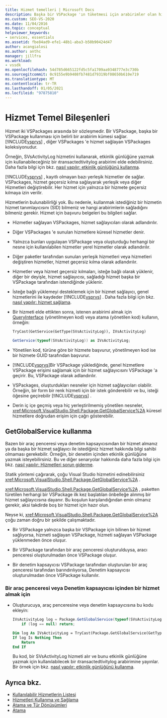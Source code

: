 ```yaml
---
title: Hizmet temelleri | Microsoft Docs
description: Başka bir VSPackage 'ın tüketmesi için arabirimler olan hizmetler hakkında bilgi edinin. VSPackage içindeki hizmetler, yerleşik veya diğer hizmetleri geçersiz kılabilir.
ms.custom: SEO-VS-2020
ms.date: 11/04/2016
ms.topic: conceptual
helpviewer_keywords:
- services, essentials
ms.assetid: fbe84ad9-efe1-48b1-aba3-b50b90424d47
author: acangialosi
ms.author: anthc
manager: jillfra
ms.workload:
- vssdk
ms.openlocfilehash: 54d785d665122fd5c5fa1709aa9348777e3c730b
ms.sourcegitcommit: 0c9155e9b9408fb7481d79319bf08650b610e719
ms.translationtype: MT
ms.contentlocale: tr-TR
ms.lasthandoff: 01/05/2021
ms.locfileid: "97875810"
---
```

# <a name="service-essentials"></a>Hizmet Temel Bileşenleri
Hizmet iki VSPackages arasında bir sözleşmedir. Bir VSPackage, başka bir VSPackage kullanması için belirli bir arabirim kümesi sağlar. [!INCLUDE[vsprvs](../../code-quality/includes/vsprvs_md.md)] , diğer VSPackages 'e hizmet sağlayan VSPackages koleksiyonudur.

 Örneğin, SVsActivityLog hizmetini kullanarak, etkinlik günlüğüne yazmak için kullanabileceğiniz bir ıtransactedtivitylog arabirimi elde edebilirsiniz. Daha fazla bilgi için bkz. [nasıl yapılır: etkinlik günlüğünü kullanma](../../extensibility/how-to-use-the-activity-log.md).

 [!INCLUDE[vsprvs](../../code-quality/includes/vsprvs_md.md)] , kayıtlı olmayan bazı yerleşik hizmetler de sağlar. VSPackages, hizmet geçersiz kılma sağlayarak yerleşik veya diğer Hizmetleri değiştirebilir. Her hizmet için yalnızca bir hizmete geçersiz kılmaya izin verilir.

 Hizmetlerin bulunabilirliği yok. Bu nedenle, kullanmak istediğiniz bir hizmetin hizmet tanımlayıcısını (SID) bilmeniz ve hangi arabirimlerin sağladığını bilmeniz gerekir. Hizmet için başvuru belgeleri bu bilgileri sağlar.

- Hizmetler sağlayan VSPackages, hizmet sağlayıcıları olarak adlandırılır.

- Diğer VSPackages 'e sunulan hizmetlere küresel hizmetler denir.

- Yalnızca bunları uygulayan VSPackage veya oluşturduğu herhangi bir nesne için kullanılabilen hizmetler yerel hizmetler olarak adlandırılır.

- Diğer paketler tarafından sunulan yerleşik hizmetleri veya hizmetleri değiştiren hizmetler, hizmet geçersiz kılma olarak adlandırılır.

- Hizmetler veya hizmet geçersiz kılmaları, isteğe bağlı olarak yüklenir, diğer bir deyişle, hizmet sağlayıcısı, sağladığı hizmet başka bir VSPackage tarafından istendiğinde yüklenir.

- İsteğe bağlı yüklemeyi desteklemek için bir hizmet sağlayıcı, genel hizmetlerini ile kaydeder [!INCLUDE[vsprvs](../../code-quality/includes/vsprvs_md.md)] . Daha fazla bilgi için bkz. [nasıl yapılır: hizmet sağlama](../../extensibility/how-to-provide-a-service.md).

- Bir hizmeti elde ettikten sonra, istenen arabirimi almak için [QueryInterface](/cpp/atl/queryinterface) (yönetilmeyen kod) veya atama (yönetilen kod) kullanın, örneğin:

  ```vb
  TryCast(GetService(GetType(SVsActivityLog)), IVsActivityLog)
  ```

  ```csharp
  GetService(typeof(SVsActivityLog)) as IVsActivityLog;
  ```

- Yönetilen kod, türüne göre bir hizmete başvurur, yönetilmeyen kod ise bir hizmete GUID tarafından başvurur.

- [!INCLUDE[vsprvs](../../code-quality/includes/vsprvs_md.md)]Bir VSPackage yüklediğinde, genel hizmetlere VSPackage erişimi sağlamak için bir hizmet sağlayıcısını VSPackage 'a geçirir. Bu, VSPackage olarak adlandırılır.

- VSPackages, oluşturdukları nesneler için hizmet sağlayıcıları olabilir. Örneğin, bir form bir renk hizmeti için bir istek gönderebilir ve bu, isteği öğesine geçirebilir [!INCLUDE[vsprvs](../../code-quality/includes/vsprvs_md.md)] .

- Derin iç içe geçmiş veya hiç yerleştirilmemiş yönetilen nesneler, <xref:Microsoft.VisualStudio.Shell.Package.GetGlobalService%2A> küresel hizmetlere doğrudan erişim için çağrı gösterebilir.

<a name="how-to-use-getglobalservice"></a>

## <a name="use-getglobalservice"></a>GetGlobalService kullanma

Bazen bir araç penceresi veya denetim kapsayıcısından bir hizmet almanız ya da başka bir hizmet sağlayıcı ile istediğiniz hizmet hakkında bilgi sahibi olmaması gerekebilir. Örneğin, bir denetim içinden etkinlik günlüğüne yazmak isteyebilirsiniz. Bu ve diğer senaryolar hakkında daha fazla bilgi için bkz. [nasıl yapılır: Hizmetleri sorun giderme](../../extensibility/how-to-troubleshoot-services.md).

Statik yöntemi çağırarak, çoğu Visual Studio hizmetini edinebilirsiniz <xref:Microsoft.VisualStudio.Shell.Package.GetGlobalService%2A> .

<xref:Microsoft.VisualStudio.Shell.Package.GetGlobalService%2A> , paketten türetilen herhangi bir VSPackage ilk kez başlatılan önbelleğe alınmış bir hizmet sağlayıcısına dayanır. Bu koşulun karşılandığından emin olmanız gerekir, aksi takdirde boş bir hizmet için hazır olun.

Neyse ki, <xref:Microsoft.VisualStudio.Shell.Package.GetGlobalService%2A> çoğu zaman doğru bir şekilde çalışmaktadır.

- Bir VSPackage yalnızca başka bir VSPackage için bilinen bir hizmet sağlıyorsa, hizmeti sağlayan VSPackage, hizmeti sağlayan VSPackage yüklenmeden önce oluşur.

- Bir VSPackage tarafından bir araç penceresi oluşturulduysa, aracı penceresi oluşturulmadan önce VSPackage oluşur.

- Bir denetim kapsayıcısı VSPackage tarafından oluşturulan bir araç penceresi tarafından barındırılıyorsa, Denetim kapsayıcısı oluşturulmadan önce VSPackage kullanılır.

### <a name="to-get-a-service-from-within-a-tool-window-or-control-container"></a>Bir araç penceresi veya Denetim kapsayıcısı içinden bir hizmet almak için

- Oluşturucuya, araç penceresine veya denetim kapsayıcısına bu kodu ekleyin:

    ```csharp
    IVsActivityLog log = Package.GetGlobalService(typeof(SVsActivityLog)) as IVsActivityLog;
        if (log == null) return;
    ```

    ```vb
    Dim log As IVsActivityLog = TryCast(Package.GetGlobalService(GetType(SVsActivityLog)), IVsActivityLog)
    If log Is Nothing Then
        Return
    End If
    ```

    Bu kod, bir SVsActivityLog hizmeti alır ve bunu etkinlik günlüğüne yazmak için kullanılabilecek bir ıtransactedtivitylog arabirimine yayınlar. Bir örnek için bkz. [nasıl yapılır: etkinlik günlüğünü kullanma](../../extensibility/how-to-use-the-activity-log.md).

## <a name="see-also"></a>Ayrıca bkz.

- [Kullanılabilir Hizmetlerin Listesi](../../extensibility/internals/list-of-available-services.md)
- [Hizmetleri Kullanma ve Sağlama](../../extensibility/using-and-providing-services.md)
- [Atama ve Tür Dönüşümleri](/dotnet/csharp/programming-guide/types/casting-and-type-conversions)
- [Atama](/cpp/cpp/casting)
